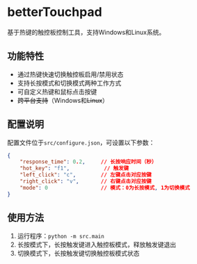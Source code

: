 # betterTouchpad

基于热键的触控板控制工具，支持Windows和Linux系统。

## 功能特性

- 通过热键快速切换触控板启用/禁用状态
- 支持长按模式和切换模式两种工作方式
- 可自定义热键和鼠标点击按键
- ~~跨平台支持~~（Windows和~~Linux~~）

## 配置说明

配置文件位于`src/configure.json`，可设置以下参数：

```json
{
    "response_time": 0.2,     // 长按响应时间（秒）
    "hot_key": "f1",           // 触发键
    "left_click": "c",        // 左键点击对应按键
    "right_click": "v",       // 右键点击对应按键
    "mode": 0                 // 模式：0为长按模式, 1为切换模式
}
```

## 使用方法

1. 运行程序：`python -m src.main`
2. 长按模式下，长按触发键进入触控板模式，释放触发键退出
3. 切换模式下，长按触发键切换触控板模式状态
